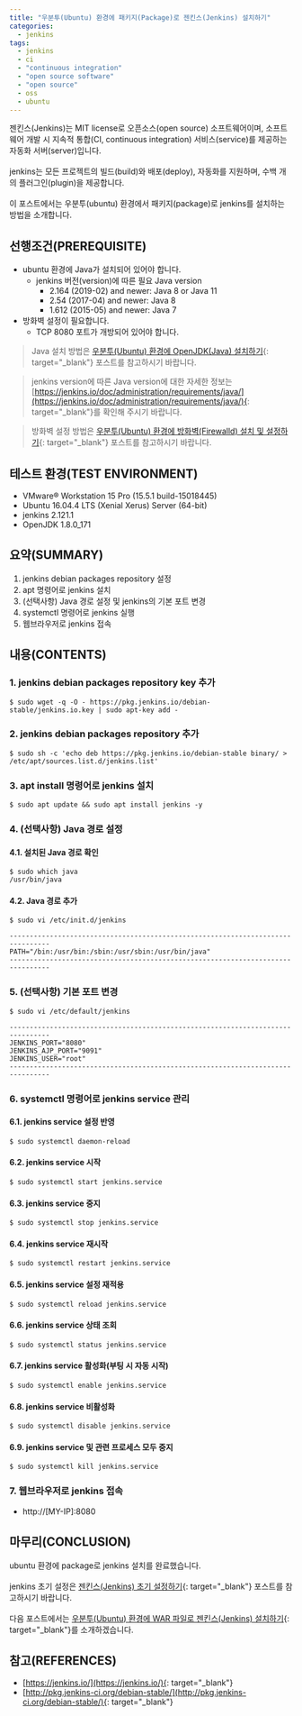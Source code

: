 ```yaml
---
title: "우분투(Ubuntu) 환경에 패키지(Package)로 젠킨스(Jenkins) 설치하기"
categories: 
  - jenkins
tags: 
  - jenkins
  - ci
  - "continuous integration"
  - "open source software"
  - "open source"
  - oss
  - ubuntu
---
```



젠킨스(Jenkins)는 MIT license로 오픈소스(open source) 소프트웨어이며, 소프트웨어 개발 시 지속적 통합(CI, continuous integration) 서비스(service)를 제공하는 자동화 서버(server)입니다.
<br /><br />
jenkins는 모든 프로젝트의 빌드(build)와 배포(deploy), 자동화를 지원하며, 수백 개의 플러그인(plugin)을 제공합니다.
<br /><br />
이 포스트에서는 우분투(ubuntu) 환경에서 패키지(package)로 jenkins를 설치하는 방법을 소개합니다.


## 선행조건(PREREQUISITE)
- ubuntu 환경에 Java가 설치되어 있어야 합니다.
    + jenkins 버전(version)에 따른 필요 Java version
        - 2.164 (2019-02) and newer: Java 8 or Java 11
        - 2.54 (2017-04) and newer: Java 8
        - 1.612 (2015-05) and newer: Java 7
- 방화벽 설정이 필요합니다.
    + TCP 8080 포트가 개방되어 있어야 합니다. 

> Java 설치 방법은 [우분투(Ubuntu) 환경에 OpenJDK(Java) 설치하기](https://lindarex.github.io/ubuntu/ubuntu-openjdk-installation/){: target="\_blank"} 포스트를 참고하시기 바랍니다.

> jenkins version에 따른 Java version에 대한 자세한 정보는 [https://jenkins.io/doc/administration/requirements/java/](https://jenkins.io/doc/administration/requirements/java/){: target="\_blank"}를 확인해 주시기 바랍니다.

> 방화벽 설정 방법은 [우분투(Ubuntu) 환경에 방화벽(Firewalld) 설치 및 설정하기](https://lindarex.github.io/ubuntu/ubuntu-firewalld-installation/){: target="\_blank"} 포스트를 참고하시기 바랍니다.


## 테스트 환경(TEST ENVIRONMENT)
- VMware® Workstation 15 Pro (15.5.1 build-15018445)
- Ubuntu 16.04.4 LTS (Xenial Xerus) Server (64-bit)
- jenkins 2.121.1
- OpenJDK 1.8.0_171


## 요약(SUMMARY)
1. jenkins debian packages repository 설정
2. apt 명령어로 jenkins 설치
3. (선택사항) Java 경로 설정 및 jenkins의 기본 포트 변경
4. systemctl 명령어로 jenkins 실행
5. 웹브라우저로 jenkins 접속


## 내용(CONTENTS)
### 1. jenkins debian packages repository key 추가
```console
$ sudo wget -q -O - https://pkg.jenkins.io/debian-stable/jenkins.io.key | sudo apt-key add -
```

### 2. jenkins debian packages repository 추가
```console
$ sudo sh -c 'echo deb https://pkg.jenkins.io/debian-stable binary/ > /etc/apt/sources.list.d/jenkins.list'
```

### 3. apt install 명령어로 jenkins 설치
```console
$ sudo apt update && sudo apt install jenkins -y  
```

### 4. (선택사항) Java 경로 설정
#### 4.1. 설치된 Java 경로 확인
```console
$ sudo which java
/usr/bin/java
```

#### 4.2. Java 경로 추가
```console
$ sudo vi /etc/init.d/jenkins
```

```shell
--------------------------------------------------------------------------------
PATH="/bin:/usr/bin:/sbin:/usr/sbin:/usr/bin/java" 
--------------------------------------------------------------------------------
```

### 5. (선택사항) 기본 포트 변경
```console
$ sudo vi /etc/default/jenkins  
```

```shell
--------------------------------------------------------------------------------
JENKINS_PORT="8080"  
JENKINS_AJP_PORT="9091"  
JENKINS_USER="root"  
--------------------------------------------------------------------------------
```

### 6. systemctl 명령어로 jenkins service 관리
#### 6.1. jenkins service 설정 반영
```console
$ sudo systemctl daemon-reload
```

#### 6.2. jenkins service 시작
```console
$ sudo systemctl start jenkins.service
```

#### 6.3. jenkins service 중지
```console
$ sudo systemctl stop jenkins.service
```

#### 6.4. jenkins service 재시작
```console
$ sudo systemctl restart jenkins.service
```

#### 6.5. jenkins service 설정 재적용
```console
$ sudo systemctl reload jenkins.service
```

#### 6.6. jenkins service 상태 조회
```console
$ sudo systemctl status jenkins.service
```

#### 6.7. jenkins service 활성화(부팅 시 자동 시작)
```console
$ sudo systemctl enable jenkins.service
```

#### 6.8. jenkins service 비활성화
```console
$ sudo systemctl disable jenkins.service
```

#### 6.9. jenkins service 및 관련 프로세스 모두 중지
```console
$ sudo systemctl kill jenkins.service
```

### 7. 웹브라우저로 jenkins 접속
- http://[MY-IP]:8080


## 마무리(CONCLUSION)
ubuntu 환경에 package로 jenkins 설치를 완료했습니다.
<br /><br />
jenkins 초기 설정은 [젠킨스(Jenkins) 초기 설정하기](https://lindarex.github.io/jenkins/jenkins-initial-setting/){: target="\_blank"} 포스트를 참고하시기 바랍니다.
<br /><br />
다음 포스트에서는 [우분투(Ubuntu) 환경에 WAR 파일로 젠킨스(Jenkins) 설치하기](https://lindarex.github.io/jenkins/ubuntu-jenkins-war-installation/){: target="\_blank"}를 소개하겠습니다.


## 참고(REFERENCES)
- [https://jenkins.io/](https://jenkins.io/){: target="\_blank"}
- [http://pkg.jenkins-ci.org/debian-stable/](http://pkg.jenkins-ci.org/debian-stable/){: target="\_blank"}
